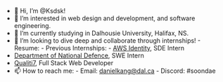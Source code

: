 - 👋 Hi, I’m @Ksdsk!
- 👀 I’m interested in web design and development, and software engineering.
- 🌱 I’m currently studying in Dalhousie University, Halifax, NS.
- 💞️ I’m looking to dive deep and collaborate through internships!
      - Resume: 
      - Previous Internships:
      - [AWS Identity](https://aws.amazon.com/identity), SDE Intern
- [Department of National Defence](https://www.canada.ca/en/department-national-defence.html), SWE Intern
- [Qualiti7](https://qualiti7.com/en/), Full Stack Web Developer
- 📫 How to reach me:
      - Email: danielkang@dal.ca
      - Discord: #soondae

<!---
Ksdsk/Ksdsk is a ✨ special ✨ repository because its `README.md` (this file) appears on your GitHub profile.
You can click the Preview link to take a look at your changes.
--->
